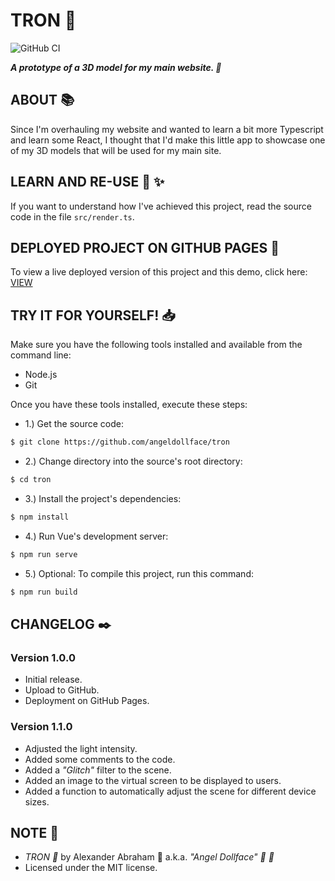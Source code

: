 # TRON :mechanical_arm:

![GitHub CI](https://github.com/angeldollface/tron/actions/workflows/react.yml/badge.svg)

***A prototype of a 3D model for my main website. :mechanical_arm:***

## ABOUT :books:

Since I'm overhauling my website and wanted to learn a bit more Typescript and learn some React, I thought that I'd make this little app to showcase one of my 3D models that will be used for my main site.

## LEARN AND RE-USE :thinking: :sparkles:

If you want to understand how I've achieved this project, read the source code in the file `src/render.ts`.

## DEPLOYED PROJECT ON GITHUB PAGES :rocket:

To view a live deployed version of this project and this demo, click here: [VIEW](https://angeldollface.art/tron)

## TRY IT FOR YOURSELF! :inbox_tray:

Make sure you have the following tools installed and available from the command line:

- Node.js
- Git

Once you have these tools installed, execute these steps:

- 1.) Get the source code:

```bash
$ git clone https://github.com/angeldollface/tron
```

- 2.) Change directory into the source's root directory:

```bash
$ cd tron
```

- 3.) Install the project's dependencies:

```bash
$ npm install
```

- 4.) Run Vue's development server:

```bash
$ npm run serve
```

- 5.) Optional: To compile this project, run this command:

```bash
$ npm run build
```


## CHANGELOG :black_nib:

### Version 1.0.0

- Initial release.
- Upload to GitHub.
- Deployment on GitHub Pages.

### Version 1.1.0

- Adjusted the light intensity.
- Added some comments to the code.
- Added a *"Glitch"* filter to the scene.
- Added an image to the virtual screen to be displayed to users.
- Added a function to automatically adjust the scene for different device sizes.

## NOTE :scroll:

- *TRON :mechanical_arm:* by Alexander Abraham :black_heart: a.k.a. *"Angel Dollface" :dolls: :ribbon:*
- Licensed under the MIT license.
